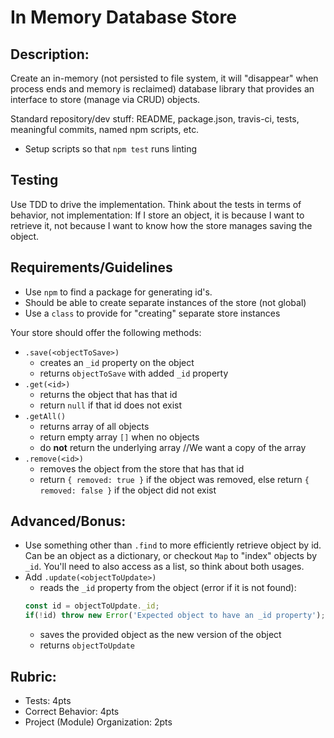 In Memory Database Store
===

## Description:

Create an in-memory (not persisted to file system, it will "disappear" when process ends and memory is reclaimed) 
database library that provides an interface to store (manage via CRUD) objects.

Standard repository/dev stuff: README, package.json, travis-ci, tests, meaningful commits, named npm scripts, etc.

* Setup scripts so that `npm test` runs linting

## Testing

Use TDD to drive the implementation. Think about the tests in terms of behavior, not implementation: If I store
an object, it is because I want to retrieve it, not because I want to know how the store manages saving the object.

## Requirements/Guidelines

* Use `npm` to find a package for generating id's.
* Should be able to create separate instances of the store (not global)
* Use a `class` to provide for "creating" separate store instances

Your store should offer the following methods:

* `.save(<objectToSave>)`
  * creates an `_id` property on the object
  * returns `objectToSave` with added `_id` property
* `.get(<id>)`
  * returns the object that has that id
  * return `null` if that id does not exist
* `.getAll()`
  * returns array of all objects
  * return empty array `[]` when no objects
  * do **not** return the underlying array //We want a copy of the array
* `.remove(<id>)`
  * removes the object from the store that has that id
  * return `{ removed: true }` if the object was removed, else return `{ removed: false }` if the 
  object did not exist
  

## Advanced/Bonus:

* Use something other than `.find` to more efficiently retrieve object by id. Can be an object as a dictionary, or checkout `Map` to "index" objects by `_id`. 
You'll need to also access as a list, so think about both usages.
* Add `.update(<objectToUpdate>)`
  * reads the `_id` property from the object (error if it is not found):
  ```js
  const id = objectToUpdate._id;
  if(!id) throw new Error('Expected object to have an _id property');
  ```
  * saves the provided object as the new version of the object
  * returns `objectToUpdate`
  
## Rubric:

* Tests: 4pts
* Correct Behavior: 4pts
* Project (Module) Organization: 2pts
